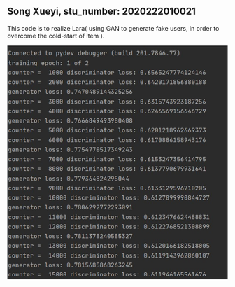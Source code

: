 ## Song Xueyi, stu_number: 2020222010021
This code is to realize Lara( using GAN to generate fake users, in order to overcome the cold-start of item ).



![image](https://github.com/20XYSong/PMF/blob/main/LARA_by_SXY/IMAGES/GAN_V2_S.jpg)
